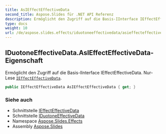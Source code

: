 ```yaml
---
title: AsIEffectEffectiveData
second_title: Aspose.Slides für .NET API Referenz
description: Ermöglicht den Zugriff auf die Basis-IInterface IEffectEffectiveData. Nur-Lese IEffectEffectiveDataaspose.slides.effects/ieffecteffectivedata.
type: docs
weight: 10
url: /de/aspose.slides.effects/iduotoneeffectivedata/asieffecteffectivedata/
---
```


## IDuotoneEffectiveData.AsIEffectEffectiveData-Eigenschaft

Ermöglicht den Zugriff auf die Basis-IInterface IEffectEffectiveData. Nur-Lese [`IEffectEffectiveData`](../../ieffecteffectivedata).

```csharp
public IEffectEffectiveData AsIEffectEffectiveData { get; }
```

### Siehe auch

* Schnittstelle [IEffectEffectiveData](../../ieffecteffectivedata)
* Schnittstelle [IDuotoneEffectiveData](../../iduotoneeffectivedata)
* Namespace [Aspose.Slides.Effects](../../iduotoneeffectivedata)
* Assembly [Aspose.Slides](../../../)

<!-- DO NOT EDIT: generiert von xmldocmd für Aspose.Slides.dll -->